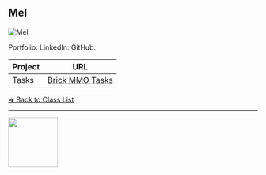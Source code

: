 <style>@import url("//readme.codeadam.ca/readme.css");</style>

## Mel

![Mel](../images/mel-delon-23.jpg)

Portfolio:
LinkedIn:
GitHub:

| Project | URL                                            |
| ------- | ---------------------------------------------- |
| Tasks   | [Brick MMO Tasks](https://tasks.brickmmo.com/) |

[&#10132; Back to Class List](/)

---

<a href="https://brickmmo.com">
<img src="https://brickmmo.com/images/brickmmo-logo-horizontal.jpg" width="100">
</a>
